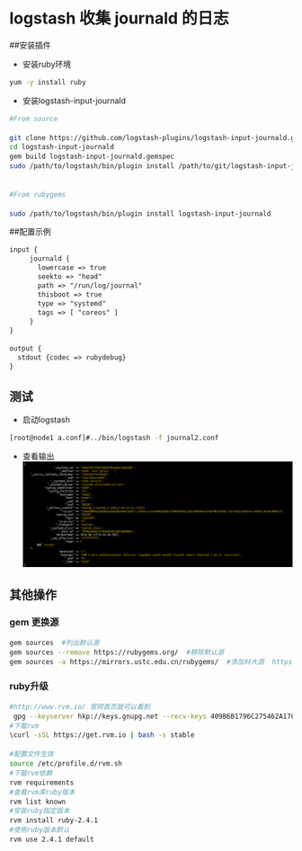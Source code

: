 # logstash 收集 journald 的日志
##安装插件
- 安装ruby环境
```bash
yum -y install ruby
```
- 安装logstash-input-journald
```bash
#From source

git clone https://github.com/logstash-plugins/logstash-input-journald.git
cd logstash-input-journald
gem build logstash-input-journald.gemspec
sudo /path/to/logstash/bin/plugin install /path/to/git/logstash-input-journald/logstash-input-journald-*.gem


#From rubygems

sudo /path/to/logstash/bin/plugin install logstash-input-journald
```

##配置示例

```
input {
     journald {
       lowercase => true
       seekto => "head"
       path => "/run/log/journal"
       thisboot => true
       type => "systemd"
       tags => [ "coreos" ]
     }
}

output {
  stdout {codec => rubydebug}
}
```
## 测试
- 启动logstash
```bash
[root@node1 a.conf]#../bin/logstash -f journal2.conf
```
- 查看输出
![](images/log.png)

## 其他操作


### gem 更换源

```bash
gem sources  #列出默认源
gem sources --remove https://rubygems.org/  #移除默认源
gem sources -a https://mirrors.ustc.edu.cn/rubygems/  #添加科大源  https://gems.ruby-china.com
```

### ruby升级

```bash
#http://www.rvm.io/ 官网首页就可以看到 
 gpg --keyserver hkp://keys.gnupg.net --recv-keys 409B6B1796C275462A1703113804BB82D39DC0E3 7D2BAF1CF37B13E2069D6956105BD0E739499BDB
#下载rvm   
\curl -sSL https://get.rvm.io | bash -s stable 

#配置文件生效 
source /etc/profile.d/rvm.sh 
#下载rvm依赖 
rvm requirements 
#查看rvm库ruby版本 
rvm list known
#安装ruby指定版本 
rvm install ruby-2.4.1
#使用ruby版本默认 
rvm use 2.4.1 default
```
